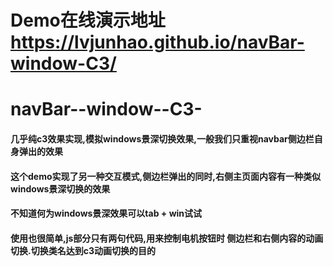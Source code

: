 # Demo在线演示地址 https://lvjunhao.github.io/navBar-window-C3/
# navBar--window--C3-
#### 几乎纯c3效果实现,模拟windows景深切换效果,一般我们只重视navbar侧边栏自身弹出的效果
#### 这个demo实现了另一种交互模式,侧边栏弹出的同时,右侧主页面内容有一种类似windows景深切换的效果
#### 不知道何为windows景深效果可以tab + win试试
#### 使用也很简单,js部分只有两句代码,用来控制电机按钮时 侧边栏和右侧内容的动画切换.切换类名达到c3动画切换的目的
